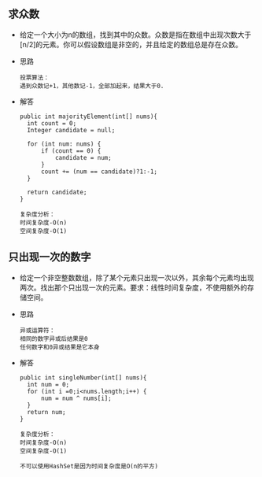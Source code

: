 ## 求众数

- 给定一个大小为n的数组，找到其中的众数。众数是指在数组中出现次数大于[n/2]的元素。你可以假设数组是非空的，并且给定的数组总是存在众数。

- 思路

  ```
  投票算法：
  遇到众数记+1，其他数记-1，全部加起来，结果大于0.
  ```

- 解答

  ```
  public int majorityElement(int[] nums){
  	int count = 0;
  	Integer candidate = null;
  	
  	for (int num: nums) {
  		if (count == 0) {
  			candidate = num;
  		}
  		count += (num == candidate)?1:-1;
  	}
  	
  	return candidate;
  }
  
  复杂度分析：
  时间复杂度-O(n)
  空间复杂度-O(1)
  ```

## 只出现一次的数字

- 给定一个非空整数数组，除了某个元素只出现一次以外，其余每个元素均出现两次。找出那个只出现一次的元素。要求：线性时间复杂度，不使用额外的存储空间。

- 思路

  ```
  异或运算符：
  相同的数字异或后结果是0
  任何数字和0异或结果是它本身
  ```

- 解答

  ```
  public int singleNumber(int[] nums){
  	int num = 0;
  	for (int i =0;i<nums.length;i++) {
  		num = num ^ nums[i];
  	}
  	return num;
  }
  
  复杂度分析：
  时间复杂度-O(n)
  空间复杂度-O(1)
  
  不可以使用HashSet是因为时间复杂度是O(n的平方)
  ```

  